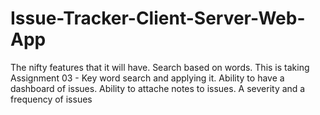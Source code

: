 # Issue-Tracker-Client-Server-Web-App
The nifty features that it will have. Search based on words. This is taking Assignment 03 - Key word search and applying it. Ability to have a dashboard of issues. Ability to attache notes to issues. A severity and a frequency of issues
